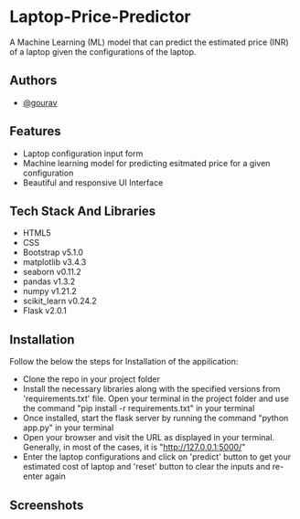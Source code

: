 # Laptop-Price-Predictor

A Machine Learning (ML) model that can predict the estimated price (INR) of a laptop given the configurations of the laptop.

## Authors

- [@gourav](https://github.com/gourav1001)


## Features

- Laptop configuration input form
- Machine learning model for predicting esitmated price for a given configuration
- Beautiful and responsive UI Interface


## Tech Stack And Libraries

- HTML5
- CSS
- Bootstrap v5.1.0
- matplotlib v3.4.3
- seaborn v0.11.2
- pandas v1.3.2
- numpy v1.21.2
- scikit_learn v0.24.2
- Flask v2.0.1

## Installation

Follow the below the steps for Installation of the appilication: 

- Clone the repo in your project folder
- Install the necessary libraries along with the specified versions from 'requirements.txt' file. Open your terminal in the project folder and use the command "pip install -r requirements.txt" in your terminal
- Once installed, start the flask server by running the command "python app.py" in your terminal
- Open your browser and visit the URL as displayed in your terminal. Generally, in most of the cases, it is "http://127.0.0.1:5000/"
- Enter the laptop configurations and click on 'predict' button to get your estimated cost of laptop and 'reset' button to clear the inputs and re-enter again

## Screenshots

